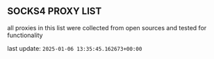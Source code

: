 ## SOCKS4 PROXY LIST

all proxies in this list were collected from open sources and tested for functionality

last update: `2025-01-06 13:35:45.162673+00:00`